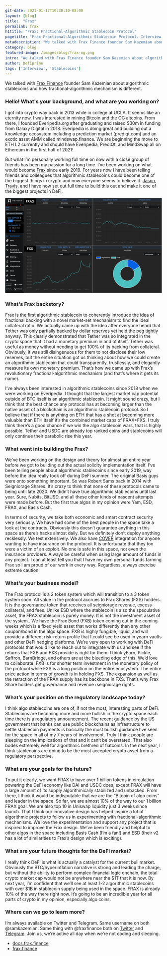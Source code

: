 ```yaml
---
git-date: 2021-01-17T10:30:10-08:00
layout: [blog]
title:  "Frax"
permalink: frax
h1title: "Frax: Fractional-Algorithmic Stablecoin Protocol"
pagetitle: "Frax Fractional-Algorithmic Stablecoin Protocol. Interview with Sam Kazemian, founder of Frax Finance"
metadescription: "We talked with Frax Finance founder Sam Kazemian about algorithmic stablecoins and how fractional-algorithmic mechanism is different"
category: blog
featured-image: /images/blog/frax-og.png
intro: "We talked with Frax Finance founder Sam Kazemian about algorithmic stablecoins and how fractional-algorithmic mechanism is different"
author: Defiprime
tags: ['Interview', 'Stablecoins']
---
```

We talked with [Frax Finance](https://frax.finance/) founder Sam Kazemian about algorithmic stablecoins and how fractional-algorithmic mechanism is different.  

### Hello! What's your background, and what are you working on?

I got into crypto way back in 2013 while in college at UCLA. It seems like an eternity now. I was interested in mining Bitcoin and the OG altcoins. From there, I founded Everipedia.org after graduating and raised $30m in funding from Galaxy Digital in 2018. Everipedia is doing great and building out a knowledge ecosystem including a prediction market (prediqt.com) and an exotic asset AMM called mindswap.finance. We are beginning the move to ETH L2 currently and should have Everipedia, PredIQt, and MindSwap all on Ethereum in the first half of 2021!

But what I’m personally working full time on now with a close group of friends has been my passion for a long time. I’ve been working on what would become [Frax](https://frax.finance/) since early 2019. For years now I have been telling friends and colleagues that algorithmic stablecoins could become one of the biggest things in crypto and now everyone seems to believe it. [Jason](https://everipedia.org/wiki/lang_en/jason-huan), [Travis](https://everipedia.org/wiki/lang_en/travismoore5036459), and [I](https://everipedia.org/wiki/lang_en/samkazemian12) have now set out full time to build this out and make it one of the biggest projects in DeFi.

![](/images/blog/Frax_Finance.png)

### What's Frax backstory?

Frax is the first algorithmic stablecoin to coherently introduce the idea of fractional backing with a novel market-set mechanism to find the ideal collateral ratio. We actually came up with the idea after everyone heard that Tether was only partially backed by dollar reserves yet held the peg tightly anyway. This clearly demonstrated that Tether was so integrated in the crypto space that it had a monetary premium in and of itself. Tether was useful as money without needing to get 100% of its backing from collateral. Obviously, it was still disingenuous for them to not disclose their low reserves, but the entire situation got us thinking about how we could create an algorithmic stablecoin that could transparently, trustlessly, and elegantly measure its own monetary premium. That’s how we came up with Frax’s revolutionary fractional-algorithmic mechanism (and that’s where it gets its name).

I’ve always been interested in algorithmic stablecoins since 2018 when we were working on Everipedia. I thought that the largest market cap potential outside of BTC itself is an algorithmic stablecoin. It might sound crazy, but I think that the best chance any protocol has at becoming larger than the native asset of a blockchain is an algorithmic stablecoin protocol. So I believe that if there is anything on ETH that has a shot at becoming more valuable than ETH itself it’s the combined market caps of FRAX+FXS. I truly think there’s a good chance if we win the algo stablecoin wars, that is highly possible. Tether and USDC are already top ranked coins and stablecoins will only continue their parabolic rise this year.


### What went into building the Frax?

We’ve been working on the design and theory for almost an entire year before we got to building out the actual solidity implementation itself. I’ve been telling people about algorithmic stablecoins since early 2019, way before the idea really took off during DeFi summer. The original Basis guys were onto something important. So was Robert Sams back in 2014 with Seigniorage Shares. It’s crazy to think that none of these protocols came to being until late 2020. We didn’t have true algorithmic stablecoins until last year. Sure, Nubits, BitUSD, and all these other kinds of nascent attempts were made before. But the first true algos in my opinion were Yam, ESD, FRAX, and Basis Cash.

In terms of security, we take both economic and smart contract security very seriously. We have had some of the best people in the space take a look at the contracts. Obviously this doesn’t guarantee anything in this space as there’s hacks almost daily. But we definitely don’t deploy anything recklessly. We test extensively. We also have [COVER](/cover-protocol) integration for anyone wanting to have insurance on the protocol. It is unfortunate that they too were a victim of an exploit. No one is safe in this space, not even the insurance providers. Always be careful when using large amount of funds in any project. I can at least tell you that I have my own personal funds farming Frax so I am proud of our work in every way. Regardless, always exercise extreme caution.


### What's your business model?

The Frax protocol is a 2 token system which will transition to a 3 token system soon. All value in the protocol accrues to Frax Shares (FXS) holders. It is the governance token that receives all seigniorage revenue, excess collateral, and fees. Unlike ESD where the stablecoin is also the speculative asset, the FRAX stablecoin is purely money. It is not the investment asset of the system.. We have the Frax Bond (FXB) token coming out in the coming weeks which is a fixed yield asset that works differently than any other coupon/bond in the algo space. FXB is highly fungible, liquid, and will provide a different risk-return profile that I could see be used in yearn vaults and other DeFi hedging platforms. We’re very open to working with DeFi protocols that would like to reach out to integrate with us and see if the returns that FXB and FXS provide is right for them. I think yEarn, Pickle, Saffron, BarnBridge, and others are at the bleeding edge of this. We’d love to collaborate. FXB is for shorter term investment in the monetary policy of the protocol while FXS is a long position on the entire ecosystem. The entire price action in terms of growth is in holding FXS. The expansion as well as the retraction of the FRAX supply has its backbone in FXS. That’s why Frax Share holders get governance and revenue+seigniorage rights.


### What’s your position on the regulatory landscape today?

I think algo stablecoins are one of, if not the most, interesting parts of DeFi. Stablecoins are becoming more and more bullish in the crypto space each time there is a regulatory announcement. The recent guidance by the US government that banks can use public blockchains as infrastructure to settle stablecoin payments is basically the most bullish guidance I’ve seen for the space in all of my 7 years of involvement. Truly I think people are sleeping on the implications of that and it can’t be overstated. That also bodes extremely well for algorithmic brethren of fiatcoins. In the next year, I think stablecoins are going to be the most accepted crypto asset from a regulatory perspective.


### What are your goals for the future?

To put it clearly, we want FRAX to have over 1 billion tokens in circulation powering the DeFi economy like DAI and USDC does, except FRAX will have a large amount of its supply algorithmically stabilized and unbacked. From there, I think it would be indisputable that we are the “Bitcoin of algo coins” and leader in the space. So far, we are almost 10% of the way to our 1 billion FRAX goal. We are also top 10 in Uniswap liquidity just 3 weeks since launch. That  I think our innovative design has helped inspire a lot of algorithmic projects to follow us in experimenting with fractional-algorithmic mechanisms. We love the experimentation and support any project that is inspired to improve the Frax design. We’ve been friendly and helpful to other algos in the space including Basis Cash (I’m a fan!) and ESD (their v2 has a lot of similarities to Frax’s design which is exciting).  


### What are your future thoughts for the DeFi market?

I really think DeFi is what is actually a catalyst for the current bull market. Obviously the BTC/hyperinflation narrative is strong and leading the charge, but without the ability to perform complex financial logic onchain, the total crypto market cap would not be anywhere near the $1T that it is now. By next year, I’m confident that we’ll see at least 1-2 algorithmic stablecoins with over $1B in stablecoin supply being used in the space. FRAX is already 10% of the way there right now. It’s going to be an incredible year for all parts of crypto in my opinion, especially algo coins.


### Where can we go to learn more?

I’m always available on Twitter and Telegram. Same username on both @samkazemian. Same thing with @fraxfinance both on [Twitter](https://twitter.com/fraxfinance) and [Telegram](https://t.me/fraxfinance). Join us, we’re active all day when we’re not coding and sleeping.
- [docs.frax.finance](https://docs.frax.finance/)
- [frax.finance](https://frax.finance/)

